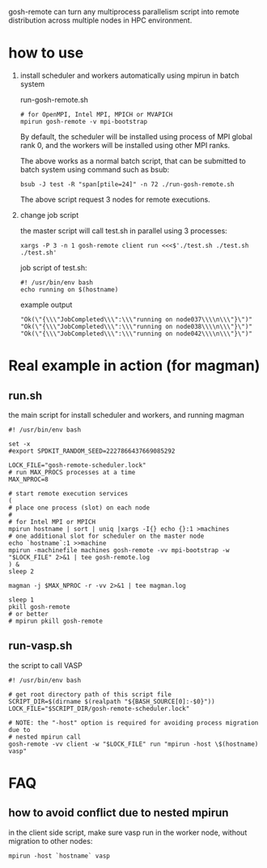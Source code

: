 gosh-remote can turn any multiprocess parallelism script into remote
distribution across multiple nodes in HPC environment.


# how to use

1.  install scheduler and workers automatically using mpirun in batch system
    
    run-gosh-remote.sh
    
        # for OpenMPI, Intel MPI, MPICH or MVAPICH
        mpirun gosh-remote -v mpi-bootstrap
    
    By default, the scheduler will be installed using process of MPI global rank
    0, and the workers will be installed using other MPI ranks.
    
    The above works as a normal batch script, that can be submitted to batch
    system using command such as bsub:
    
        bsub -J test -R "span[ptile=24]" -n 72 ./run-gosh-remote.sh
    
    The above script request 3 nodes for remote executions.

2.  change job script
    
    the master script will call test.sh in parallel using 3 processes:
    
        xargs -P 3 -n 1 gosh-remote client run <<<$'./test.sh ./test.sh ./test.sh'
    
    job script of test.sh:
    
        #! /usr/bin/env bash
        echo running on $(hostname)
    
    example output
    
        "Ok(\"{\\\"JobCompleted\\\":\\\"running on node037\\\\n\\\"}\")"
        "Ok(\"{\\\"JobCompleted\\\":\\\"running on node038\\\\n\\\"}\")"
        "Ok(\"{\\\"JobCompleted\\\":\\\"running on node042\\\\n\\\"}\")"


# Real example in action (for magman)


## run.sh

the main script for install scheduler and workers, and running magman

    #! /usr/bin/env bash
    
    set -x
    #export SPDKIT_RANDOM_SEED=2227866437669085292
    
    LOCK_FILE="gosh-remote-scheduler.lock"
    # run MAX_PROCS processes at a time
    MAX_NPROC=8
    
    # start remote execution services
    (
    # place one process (slot) on each node
    #
    # for Intel MPI or MPICH
    mpirun hostname | sort | uniq |xargs -I{} echo {}:1 >machines
    # one additional slot for scheduler on the master node
    echo `hostname`:1 >>machine
    mpirun -machinefile machines gosh-remote -vv mpi-bootstrap -w "$LOCK_FILE" 2>&1 | tee gosh-remote.log
    ) &
    sleep 2
    
    magman -j $MAX_NPROC -r -vv 2>&1 | tee magman.log
    
    sleep 1
    pkill gosh-remote
    # or better
    # mpirun pkill gosh-remote


## run-vasp.sh

the script to call VASP

    #! /usr/bin/env bash
    
    # get root directory path of this script file
    SCRIPT_DIR=$(dirname $(realpath "${BASH_SOURCE[0]:-$0}"))
    LOCK_FILE="$SCRIPT_DIR/gosh-remote-scheduler.lock"
    
    # NOTE: the "-host" option is required for avoiding process migration due to
    # nested mpirun call
    gosh-remote -vv client -w "$LOCK_FILE" run "mpirun -host \$(hostname) vasp"


# FAQ


## how to avoid conflict due to nested mpirun

in the client side script, make sure vasp run in the worker node, without
migration to other nodes:

    mpirun -host `hostname` vasp


